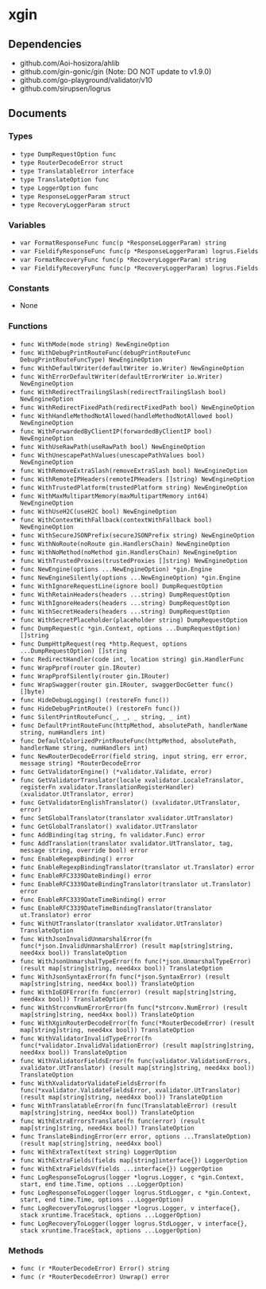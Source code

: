 # xgin

## Dependencies

+ github.com/Aoi-hosizora/ahlib
+ github.com/gin-gonic/gin (Note: DO NOT update to v1.9.0)
+ github.com/go-playground/validator/v10
+ github.com/sirupsen/logrus

## Documents

### Types

+ `type DumpRequestOption func`
+ `type RouterDecodeError struct`
+ `type TranslatableError interface`
+ `type TranslateOption func`
+ `type LoggerOption func`
+ `type ResponseLoggerParam struct`
+ `type RecoveryLoggerParam struct`

### Variables

+ `var FormatResponseFunc func(p *ResponseLoggerParam) string`
+ `var FieldifyResponseFunc func(p *ResponseLoggerParam) logrus.Fields`
+ `var FormatRecoveryFunc func(p *RecoveryLoggerParam) string`
+ `var FieldifyRecoveryFunc func(p *RecoveryLoggerParam) logrus.Fields`

### Constants

+ None

### Functions

+ `func WithMode(mode string) NewEngineOption`
+ `func WithDebugPrintRouteFunc(debugPrintRouteFunc DebugPrintRouteFuncType) NewEngineOption`
+ `func WithDefaultWriter(defaultWriter io.Writer) NewEngineOption`
+ `func WithErrorDefaultWriter(defaultErrorWriter io.Writer) NewEngineOption`
+ `func WithRedirectTrailingSlash(redirectTrailingSlash bool) NewEngineOption`
+ `func WithRedirectFixedPath(redirectFixedPath bool) NewEngineOption`
+ `func WithHandleMethodNotAllowed(handleMethodNotAllowed bool) NewEngineOption`
+ `func WithForwardedByClientIP(forwardedByClientIP bool) NewEngineOption`
+ `func WithUseRawPath(useRawPath bool) NewEngineOption`
+ `func WithUnescapePathValues(unescapePathValues bool) NewEngineOption`
+ `func WithRemoveExtraSlash(removeExtraSlash bool) NewEngineOption`
+ `func WithRemoteIPHeaders(remoteIPHeaders []string) NewEngineOption`
+ `func WithTrustedPlatform(trustedPlatform string) NewEngineOption`
+ `func WithMaxMultipartMemory(maxMultipartMemory int64) NewEngineOption`
+ `func WithUseH2C(useH2C bool) NewEngineOption`
+ `func WithContextWithFallback(contextWithFallback bool) NewEngineOption`
+ `func WithSecureJSONPrefix(secureJSONPrefix string) NewEngineOption`
+ `func WithNoRoute(noRoute gin.HandlersChain) NewEngineOption`
+ `func WithNoMethod(noMethod gin.HandlersChain) NewEngineOption`
+ `func WithTrustedProxies(trustedProxies []string) NewEngineOption`
+ `func NewEngine(options ...NewEngineOption) *gin.Engine`
+ `func NewEngineSilently(options ...NewEngineOption) *gin.Engine`
+ `func WithIgnoreRequestLine(ignore bool) DumpRequestOption`
+ `func WithRetainHeaders(headers ...string) DumpRequestOption`
+ `func WithIgnoreHeaders(headers ...string) DumpRequestOption`
+ `func WithSecretHeaders(headers ...string) DumpRequestOption`
+ `func WithSecretPlaceholder(placeholder string) DumpRequestOption`
+ `func DumpRequest(c *gin.Context, options ...DumpRequestOption) []string`
+ `func DumpHttpRequest(req *http.Request, options ...DumpRequestOption) []string`
+ `func RedirectHandler(code int, location string) gin.HandlerFunc`
+ `func WrapPprof(router gin.IRouter)`
+ `func WrapPprofSilently(router gin.IRouter)`
+ `func WrapSwagger(router gin.IRouter, swaggerDocGetter func() []byte)`
+ `func HideDebugLogging() (restoreFn func())`
+ `func HideDebugPrintRoute() (restoreFn func())`
+ `func SilentPrintRouteFunc(_, _, _ string, _ int)`
+ `func DefaultPrintRouteFunc(httpMethod, absolutePath, handlerName string, numHandlers int)`
+ `func DefaultColorizedPrintRouteFunc(httpMethod, absolutePath, handlerName string, numHandlers int)`
+ `func NewRouterDecodeError(field string, input string, err error, message string) *RouterDecodeError`
+ `func GetValidatorEngine() (*validator.Validate, error)`
+ `func GetValidatorTranslator(locale xvalidator.LocaleTranslator, registerFn xvalidator.TranslationRegisterHandler) (xvalidator.UtTranslator, error)`
+ `func GetValidatorEnglishTranslator() (xvalidator.UtTranslator, error)`
+ `func SetGlobalTranslator(translator xvalidator.UtTranslator)`
+ `func GetGlobalTranslator() xvalidator.UtTranslator`
+ `func AddBinding(tag string, fn validator.Func) error`
+ `func AddTranslation(translator xvalidator.UtTranslator, tag, message string, override bool) error`
+ `func EnableRegexpBinding() error`
+ `func EnableRegexpBindingTranslator(translator ut.Translator) error`
+ `func EnableRFC3339DateBinding() error`
+ `func EnableRFC3339DateBindingTranslator(translator ut.Translator) error`
+ `func EnableRFC3339DateTimeBinding() error`
+ `func EnableRFC3339DateTimeBindingTranslator(translator ut.Translator) error`
+ `func WithUtTranslator(translator xvalidator.UtTranslator) TranslateOption`
+ `func WithJsonInvalidUnmarshalError(fn func(*json.InvalidUnmarshalError) (result map[string]string, need4xx bool)) TranslateOption`
+ `func WithJsonUnmarshalTypeError(fn func(*json.UnmarshalTypeError) (result map[string]string, need4xx bool)) TranslateOption`
+ `func WithJsonSyntaxError(fn func(*json.SyntaxError) (result map[string]string, need4xx bool)) TranslateOption`
+ `func WithIoEOFError(fn func(error) (result map[string]string, need4xx bool)) TranslateOption`
+ `func WithStrconvNumErrorError(fn func(*strconv.NumError) (result map[string]string, need4xx bool)) TranslateOption`
+ `func WithXginRouterDecodeError(fn func(*RouterDecodeError) (result map[string]string, need4xx bool)) TranslateOption`
+ `func WithValidatorInvalidTypeError(fn func(*validator.InvalidValidationError) (result map[string]string, need4xx bool)) TranslateOption`
+ `func WithValidatorFieldsError(fn func(validator.ValidationErrors, xvalidator.UtTranslator) (result map[string]string, need4xx bool)) TranslateOption`
+ `func WithXvalidatorValidateFieldsError(fn func(*xvalidator.ValidateFieldsError, xvalidator.UtTranslator) (result map[string]string, need4xx bool)) TranslateOption`
+ `func WithTranslatableError(fn func(TranslatableError) (result map[string]string, need4xx bool)) TranslateOption`
+ `func WithExtraErrorsTranslate(fn func(error) (result map[string]string, need4xx bool)) TranslateOption`
+ `func TranslateBindingError(err error, options ...TranslateOption) (result map[string]string, need4xx bool)`
+ `func WithExtraText(text string) LoggerOption`
+ `func WithExtraFields(fields map[string]interface{}) LoggerOption`
+ `func WithExtraFieldsV(fields ...interface{}) LoggerOption`
+ `func LogResponseToLogrus(logger *logrus.Logger, c *gin.Context, start, end time.Time, options ...LoggerOption)`
+ `func LogResponseToLogger(logger logrus.StdLogger, c *gin.Context, start, end time.Time, options ...LoggerOption)`
+ `func LogRecoveryToLogrus(logger *logrus.Logger, v interface{}, stack xruntime.TraceStack, options ...LoggerOption)`
+ `func LogRecoveryToLogger(logger logrus.StdLogger, v interface{}, stack xruntime.TraceStack, options ...LoggerOption)`

### Methods

+ `func (r *RouterDecodeError) Error() string`
+ `func (r *RouterDecodeError) Unwrap() error`
